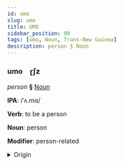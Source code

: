 ```yaml
---
id: umo
slug: umo
title: UMO
sidebar_position: 90
tags: [umo, Noun, Trans-New Guinea]
description: person § Noun
---
```


### umo&emsp;<span kind="abugida">ɽʃƶ</span>

*person* **§** [Noun](../../tags/Noun)

**IPA**: /ˈʌ.mɑ/

**Verb**: to be a person

**Noun**: person

**Modifier**: person-related

<details>
    <summary>Origin</summary>
    Abui, Takalelang ʔamˈa [ɑm'aː]<br/>
    <em>Trans-New Guinea Language Family</em>
</details>